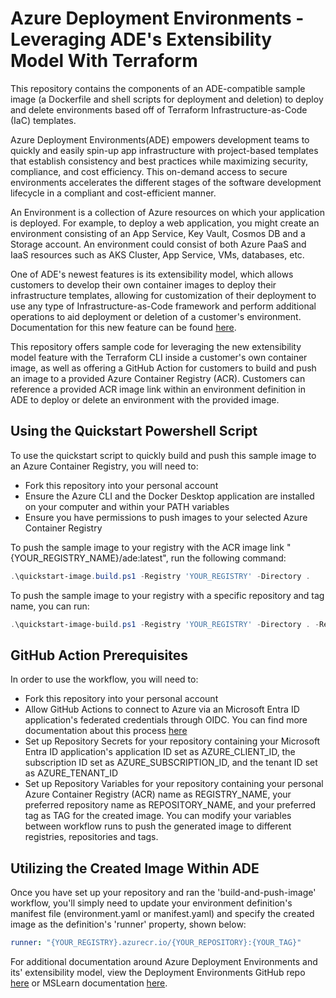 # Azure Deployment Environments - Leveraging ADE's Extensibility Model With Terraform
This repository contains the components of an ADE-compatible sample image (a Dockerfile and shell scripts for deployment and deletion) to deploy and delete environments based off of Terraform Infrastructure-as-Code (IaC) templates.

Azure Deployment Environments(ADE) empowers development teams to quickly and easily spin-up app infrastructure with project-based templates that establish consistency and best practices while maximizing security, compliance, and cost efficiency. This on-demand access to secure environments accelerates the different stages of the software development lifecycle in a compliant and cost-efficient manner.

An Environment is a collection of Azure resources on which your application is deployed. For example, to deploy a web application, you might create an environment consisting of an App Service, Key Vault, Cosmos DB and a Storage account. An environment could consist of both Azure PaaS and IaaS resources such as AKS Cluster, App Service, VMs, databases, etc.

One of ADE's newest features is its extensibility model, which allows customers to develop their own container images to deploy their infrastructure templates, allowing for customization of their deployment to use any type of Infrastructure-as-Code framework and perform additional operations to aid deployment or deletion of a customer's environment. Documentation for this new feature can be found [here](https://learn.microsoft.com/en-us/azure/deployment-environments/how-to-configure-extensibility-generic-container-image).

This repository offers sample code for leveraging the new extensibility model feature with the Terraform CLI inside a customer's own container image, as well as offering a GitHub Action for customers to build and push an image to a provided Azure Container Registry (ACR). Customers can reference a provided ACR image link within an environment definition in ADE to deploy or delete an environment with the provided image.

## Using the Quickstart Powershell Script
To use the quickstart script to quickly build and push this sample image to an Azure Container Registry, you will need to:
- Fork this repository into your personal account
- Ensure the Azure CLI and the Docker Desktop application are installed on your computer and within your PATH variables
- Ensure you have permissions to push images to your selected Azure Container Registry

To push the sample image to your registry with the ACR image link "{YOUR_REGISTRY_NAME}/ade:latest", run the following command:
```powershell
.\quickstart-image.build.ps1 -Registry 'YOUR_REGISTRY' -Directory .
```

To push the sample image to your registry with a specific repository and tag name, you can run:
```powershell
.\quickstart-image-build.ps1 -Registry 'YOUR_REGISTRY' -Directory . -Repository 'YOUR_REPOSITORY' -Tag 'YOUR_TAG'
```

## GitHub Action Prerequisites
In order to use the workflow, you will need to:
- Fork this repository into your personal account
- Allow GitHub Actions to connect to Azure via an Microsoft Entra ID application's federated credentials through OIDC. You can find more documentation about this process [here](https://learn.microsoft.com/en-us/azure/developer/github/connect-from-azure?tabs=azure-cli%2Clinux)
- Set up Repository Secrets for your repository containing your Microsoft Entra ID application's application ID set as AZURE_CLIENT_ID, the subscription ID set as AZURE_SUBSCRIPTION_ID, and the tenant ID set as AZURE_TENANT_ID
- Set up Repository Variables for your repository containing your personal Azure Container Registry (ACR) name as REGISTRY_NAME, your preferred repository name as REPOSITORY_NAME, and your preferred tag as TAG for the created image. You can modify your variables between workflow runs to push the generated image to different registries, repositories and tags.

## Utilizing the Created Image Within ADE
Once you have set up your repository and ran the 'build-and-push-image' workflow, you'll simply need to update your environment definition's manifest file (environment.yaml or manifest.yaml) and specify the created image as the definition's 'runner' property, shown below:
```yaml
runner: "{YOUR_REGISTRY}.azurecr.io/{YOUR_REPOSITORY}:{YOUR_TAG}"
```

For additional documentation around Azure Deployment Environments and its' extensibility model, view the Deployment Environments GitHub repo [here](https://github.com/Azure/deployment-environments/blob/main/documentation/custom-image-support/README.md) or MSLearn documentation [here](https://learn.microsoft.com/en-us/azure/deployment-environments/how-to-configure-extensibility-generic-container-image).
